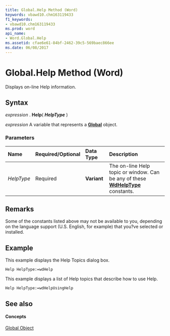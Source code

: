 ```yaml
---
title: Global.Help Method (Word)
keywords: vbawd10.chm163119433
f1_keywords:
- vbawd10.chm163119433
ms.prod: word
api_name:
- Word.Global.Help
ms.assetid: cfae6e61-84bf-2462-39c5-569baec866ee
ms.date: 06/08/2017
---
```



# Global.Help Method (Word)

Displays on-line Help information.


## Syntax

 _expression_ . **Help**( **_HelpType_** )

 _expression_ A variable that represents a **[Global](global-object-word.md)** object.


### Parameters



|**Name**|**Required/Optional**|**Data Type**|**Description**|
|:-----|:-----|:-----|:-----|
| _HelpType_|Required| **Variant**|The on-line Help topic or window. Can be any of these **[WdHelpType](wdhelptype-enumeration-word.md)** constants.|

## Remarks

Some of the constants listed above may not be available to you, depending on the language support (U.S. English, for example) that you?ve selected or installed.


## Example

This example displays the Help Topics dialog box.


```
Help HelpType:=wdHelp
```

This example displays a list of Help topics that describe how to use Help.




```
Help HelpType:=wdHelpUsingHelp
```


## See also


#### Concepts


[Global Object](global-object-word.md)

